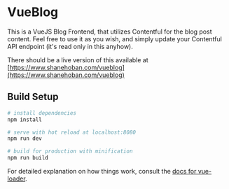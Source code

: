 # VueBlog

This is a VueJS Blog Frontend, that utilizes Contentful for the blog post content. Feel free to use it as you wish, and simply update your Contentful API endpoint (it's read only in this anyhow).

There should be a live version of this available at [https://www.shanehoban.com/vueblog](https://www.shanehoban.com/vueblog)

## Build Setup

``` bash
# install dependencies
npm install

# serve with hot reload at localhost:8080
npm run dev

# build for production with minification
npm run build
```

For detailed explanation on how things work, consult the [docs for vue-loader](http://vuejs.github.io/vue-loader).
